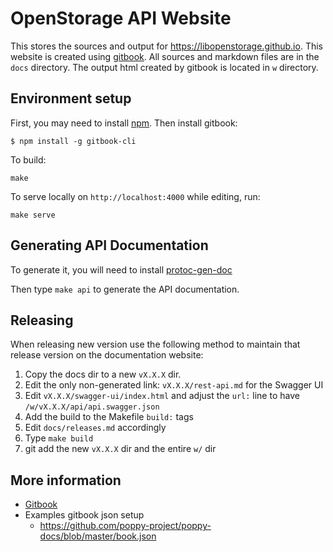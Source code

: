 # OpenStorage API Website
This stores the sources and output for https://libopenstorage.github.io. This website is created using
[gitbook](https://github.com/GitbookIO/gitbook-cli). All sources and markdown files are in the `docs` directory. The
output html created by gitbook is located in `w` directory.

## Environment setup
First, you may need to install [npm](https://nodejs.org/en/download/). Then install gitbook:

```
$ npm install -g gitbook-cli
```

To build:

```
make
```

To serve locally on `http://localhost:4000` while editing, run:

```
make serve
```

## Generating API Documentation
To generate it, you will need to install [protoc-gen-doc](https://github.com/lpabon/protoc-gen-doc/releases/tag/v1.1.1)


Then type `make api` to generate the API documentation.

## Releasing
When releasing new version use the following method to maintain that release
version on the documentation website:

1. Copy the docs dir to a new `vX.X.X` dir.
1. Edit the only non-generated link: `vX.X.X/rest-api.md` for the Swagger UI
1. Edit `vX.X.X/swagger-ui/index.html` and adjust the `url:` line to have `/w/vX.X.X/api/api.swagger.json`
1. Add the build to the Makefile `build:` tags
1. Edit `docs/releases.md` accordingly
1. Type `make build`
1. git add the new `vX.X.X` dir and the entire `w/` dir

## More information
* [Gitbook](https://toolchain.gitbook.com/)
* Examples gitbook json setup
    * https://github.com/poppy-project/poppy-docs/blob/master/book.json
